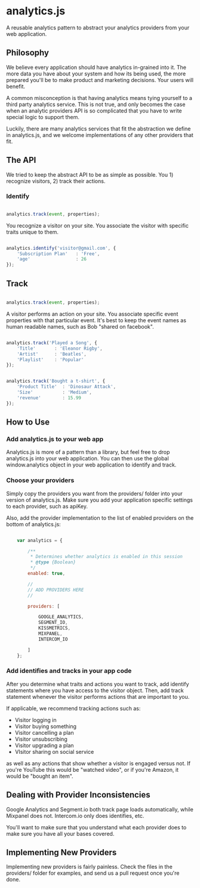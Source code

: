 analytics.js
============

A reusable analytics pattern to abstract your analytics providers from
your web application.

## Philosophy

We believe every application should have analytics in-grained into it. The
more data you have about your system and how its being used, the more
prepared you'll be to make product and marketing decisions. Your users will benefit.

A common misconception is that having analytics means tying yourself to a third
party analytics service. This is not true, and only becomes the case when
an analytic providers API is so complicated that you have to write special
logic to support them.

Luckily, there are many analytics services that fit the abstraction we define
in analytics.js, and we welcome implementations of any other providers that fit.

## The API

We tried to keep the abstract API to be as simple as possible.
You 1) recognize visitors, 2) track their actions.

### Identify

```javascript

analytics.track(event, properties);

```

You recognize a visitor on your site. You associate the visitor with specific
traits unique to them.

```javascript

analytics.identify('visitor@gmail.com', {
    'Subscription Plan'   : 'Free',
    'age'                 : 26
});


```

## Track

```javascript

analytics.track(event, properties);

```

A visitor performs an action on your site. You associate specific event properties
with that particular event. It's best to keep the event names as human readable
names, such as Bob "shared on facebook".

```javascript

analytics.track('Played a Song', {
    'Title'       : 'Eleanor Rigby',
    'Artist'      : 'Beatles',
    'Playlist'    : 'Popular'
});


analytics.track('Bought a t-shirt', {
    'Product Title'  : 'Dinosaur Attack',
    'Size'           : 'Medium',
    'revenue'        : 15.99
});

```

## How to Use

### Add analytics.js to your web app

Analytics.js is more of a pattern than a library, but feel free to drop
analytics.js into your web application. You can then use the global
window.analytics object in your web application to identify and track.

### Choose your providers

Simply copy the providers you want from the providers/ folder into your version
of analytics.js. Make sure you add your application specific settings to each provider,
such as apiKey.

Also, add the provider implementation to the list of enabled providers on the bottom
of analytics.js:

```javascript

    var analytics = {

        /**
         * Determines whether analytics is enabled in this session
         * @type {Boolean}
         */
        enabled: true,

        //
        // ADD PROVIDERS HERE
        //

        providers: [

            GOOGLE_ANALYTICS,
            SEGMENT_IO,
            KISSMETRICS,
            MIXPANEL,
            INTERCOM_IO

        ]
    };

```


### Add identifies and tracks in your app code

After you determine what traits and actions you want to track, add identify
statements where you have access to the visitor object. Then, add
track statement whenever the visitor performs actions that are important to you.

If applicable, we recommend tracking actions such as:

* Visitor logging in
* Visitor buying something
* Visitor cancelling a plan
* Visitor unsubscribing
* Visitor upgrading a plan
* VIsitor sharing on social service

as well as any actions that show whether a visitor is engaged versus not. If you're
YouTube this would be "watched video", or if you're Amazon, it would be "bought an item".



## Dealing with Provider Inconsistencies

Google Analytics and Segment.io both track page loads automatically, while
Mixpanel does not. Intercom.io only does identifies, etc.

You'll want to make sure that you understand what each provider does to make
sure you have all your bases covered.



## Implementing New Providers

Implementing new providers is fairly painless. Check the files in the providers/
folder for examples, and send us a pull request once you're done.



